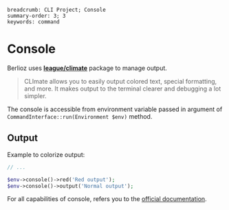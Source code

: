 ```index
breadcrumb: CLI Project; Console
summary-order: 3; 3
keywords: command
```

# Console

Berlioz uses [**league/climate**](https://climate.thephpleague.com/) package to manage output.

> CLImate allows you to easily output colored text, special formatting, and more. It makes output to the terminal clearer and debugging a lot simpler.

The console is accessible from environment variable passed in argument of `CommandInterface::run(Environment $env)` method.

## Output

Example to colorize output:

```php
// ...

$env->console()->red('Red output');
$env->console()->output('Normal output');
```

For all capabilities of console, refers you to the [official documentation](https://climate.thephpleague.com/).